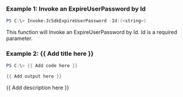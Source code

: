### Example 1: Invoke an ExpireUserPassword by Id
```powershell
PS C:\> Invoke-JcSdkExpireUserPassword -Id:(<string>)


```

This function will Invoke an ExpireUserPassword by Id. Id is a required parameter.

### Example 2: {{ Add title here }}
```powershell
PS C:\> {{ Add code here }}

{{ Add output here }}
```

{{ Add description here }}


